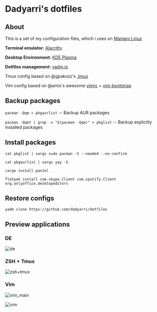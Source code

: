 # Dadyarri's dotfiles

## About

This is a set of my configuration files, which i uses on [Manjaro Linux](https://manjaro.org)

**Terminal emulator:** [Alacritty](https://github.com/alacritty/alacritty)

**Desktop Environment:** [KDE Plasma](https:/kde.org/plasma-desktop)

**Dotfiles management:** [yadm.io](https://yadm.io)

Tmux config based on @gpakosz's [.tmux](https://github.com/gpakosz/.tmux)

Vim config based on @amix's awesome [vimrc](https://github.com/amix/vimrc) + [vim-bootstrap](https://vim-bootstrap.com)

## Backup packages

`pacman -Qqm > pkgaurlist` -- Backup AUR packages

`pacman -Qqet | grep -v "$(pacman -Qqm)" > pkglist` -- Backup explicitly installed packages

## Install packages

`cat pkglist | xargs sudo pacman -S --needed --no-confirm`

`cat pkgaurlist | xargs yay -S`

`cargo install pastel`

`flatpak install com.skype.Client com.spotify.Client org.onlyoffice.desktopeditors`

## Restore configs

`yadm clone https://github.com/dadyarri/dotfiles`

## Preview applications
### DE

![de](https://user-images.githubusercontent.com/51821039/100523360-11ae0b00-31c1-11eb-8f0a-fc08a765323b.png)

### ZSH + Tmux

![zsh+tmux](https://user-images.githubusercontent.com/51821039/100522224-3488f100-31ba-11eb-9f8d-35b0d0230361.png)
### Vim

![vim_main](https://user-images.githubusercontent.com/51821039/100430151-6d847100-30a7-11eb-80a9-34dd383254be.png)

![vim](https://user-images.githubusercontent.com/51821039/100430274-9c024c00-30a7-11eb-9763-8a24354c273c.png)

